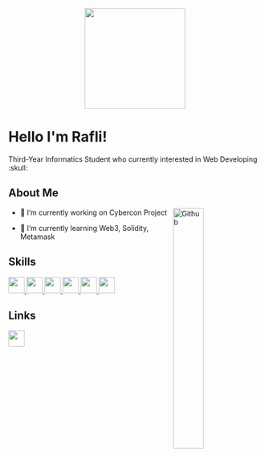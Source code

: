 <p align="center">
    <img width="200" src="https://static.vecteezy.com/system/resources/previews/014/784/810/original/wolf-face-illustration-logo-design-for-poster-banner-mascot-vector.jpg">
</p>

<h1> Hello I'm Rafli! </h1>
<p align='center'>
</p>


<div size='20px'>  Third-Year Informatics Student who currently interested in Web Developing :skull: 
</div>

<h2> About Me </h2>

<img width="35%" align="right" alt="Github" src="https://media.tenor.com/bs3O7wt9XIgAAAAC/lone-wolf-bear-the-storm.gif" />

- :rocket: I’m currently working on Cybercon Project
  
- :book: I’m currently learning Web3, Solidity, Metamask

<h2> Skills </h2>
<a href= https://github.com/Bapliakbar > <img width ='32px' src ='https://raw.githubusercontent.com/rahulbanerjee26/githubAboutMeGenerator/main/icons/css.svg'> </a>
<a href= https://github.com/Bapliakbar> <img width ='32px' src ='https://raw.githubusercontent.com/rahulbanerjee26/githubAboutMeGenerator/main/icons/html.svg'> </a>
<a href= https://github.com/Bapliakbar > <img width ='32px' src ='https://raw.githubusercontent.com/rahulbanerjee26/githubAboutMeGenerator/main/icons/python.svg'> </a>
<a href= https://github.com/Bapliakbar> <img width ='32px' src ='https://raw.githubusercontent.com/rahulbanerjee26/githubAboutMeGenerator/main/icons/reactjs.svg'> </a>
<a href= https://github.com/Bapliakbar > <img width ='32px' src ='https://raw.githubusercontent.com/rahulbanerjee26/githubAboutMeGenerator/main/icons/javascript.svg'> </a>
<a href= https://github.com/Bapliakbar > <img width ='32px' src ='https://raw.githubusercontent.com/rahulbanerjee26/githubAboutMeGenerator/main/icons/cpp.svg'> </a>


<h2> Links </h2>
<a href = 'https://www.linkedin.com/in/bapliakbar/'> <img width = '32px' align= 'center' src="https://raw.githubusercontent.com/rahulbanerjee26/githubAboutMeGenerator/main/icons/linked-in-alt.svg"/></a> 

  

